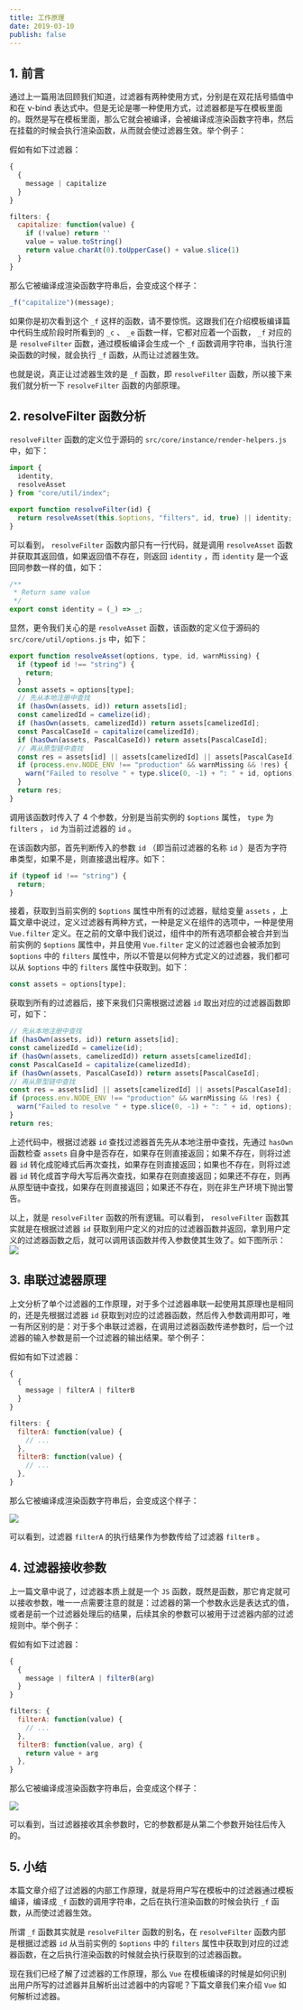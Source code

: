 ```yaml
---
title: 工作原理
date: 2019-03-10
publish: false
---
```


## 1. 前言

通过上一篇用法回顾我们知道，过滤器有两种使用方式，分别是在双花括号插值中和在 v-bind 表达式中。但是无论是哪一种使用方式，过滤器都是写在模板里面的。既然是写在模板里面，那么它就会被编译，会被编译成渲染函数字符串，然后在挂载的时候会执行渲染函数，从而就会使过滤器生效。举个例子：

假如有如下过滤器：

``` javascript
{
  {
    message | capitalize
  }
}

filters: {
  capitalize: function(value) {
    if (!value) return ''
    value = value.toString()
    return value.charAt(0).toUpperCase() + value.slice(1)
  }
}
```

那么它被编译成渲染函数字符串后，会变成这个样子：

``` javascript
_f("capitalize")(message);
```

如果你是初次看到这个 `_f` 这样的函数，请不要惊慌。这跟我们在介绍模板编译篇中代码生成阶段时所看到的 `_c` 、 `_e` 函数一样，它都对应着一个函数， `_f` 对应的是 `resolveFilter` 函数，通过模板编译会生成一个 `_f` 函数调用字符串，当执行渲染函数的时候，就会执行 `_f` 函数，从而让过滤器生效。

也就是说，真正让过滤器生效的是 `_f` 函数，即 `resolveFilter` 函数，所以接下来我们就分析一下 `resolveFilter` 函数的内部原理。

## 2. resolveFilter 函数分析

`resolveFilter` 函数的定义位于源码的 `src/core/instance/render-helpers.js` 中，如下：

``` javascript
import {
  identity,
  resolveAsset
} from "core/util/index";

export function resolveFilter(id) {
  return resolveAsset(this.$options, "filters", id, true) || identity;
}
```

可以看到， `resolveFilter` 函数内部只有一行代码，就是调用 `resolveAsset` 函数并获取其返回值，如果返回值不存在，则返回 `identity` ，而 `identity` 是一个返回同参数一样的值，如下：

``` javascript
/**
 * Return same value
 */
export const identity = (_) => _;
```

显然，更令我们关心的是 `resolveAsset` 函数，该函数的定义位于源码的 `src/core/util/options.js` 中，如下：

``` javascript
export function resolveAsset(options, type, id, warnMissing) {
  if (typeof id !== "string") {
    return;
  }
  const assets = options[type];
  // 先从本地注册中查找
  if (hasOwn(assets, id)) return assets[id];
  const camelizedId = camelize(id);
  if (hasOwn(assets, camelizedId)) return assets[camelizedId];
  const PascalCaseId = capitalize(camelizedId);
  if (hasOwn(assets, PascalCaseId)) return assets[PascalCaseId];
  // 再从原型链中查找
  const res = assets[id] || assets[camelizedId] || assets[PascalCaseId];
  if (process.env.NODE_ENV !== "production" && warnMissing && !res) {
    warn("Failed to resolve " + type.slice(0, -1) + ": " + id, options);
  }
  return res;
}
```

调用该函数时传入了 4 个参数，分别是当前实例的 `$options` 属性， `type` 为 `filters` ， `id` 为当前过滤器的 `id` 。

在该函数内部，首先判断传入的参数 `id` （即当前过滤器的名称 `id` ）是否为字符串类型，如果不是，则直接退出程序。如下：

``` javascript
if (typeof id !== "string") {
  return;
}
```

接着，获取到当前实例的 `$options` 属性中所有的过滤器，赋给变量 `assets` ，上篇文章中说过，定义过滤器有两种方式，一种是定义在组件的选项中，一种是使用 `Vue.filter` 定义。在之前的文章中我们说过，组件中的所有选项都会被合并到当前实例的 `$options` 属性中，并且使用 `Vue.filter` 定义的过滤器也会被添加到 `$options` 中的 `filters` 属性中，所以不管是以何种方式定义的过滤器，我们都可以从 `$options` 中的 `filters` 属性中获取到。如下：

``` javascript
const assets = options[type];
```

获取到所有的过滤器后，接下来我们只需根据过滤器 `id` 取出对应的过滤器函数即可，如下：

``` javascript
// 先从本地注册中查找
if (hasOwn(assets, id)) return assets[id];
const camelizedId = camelize(id);
if (hasOwn(assets, camelizedId)) return assets[camelizedId];
const PascalCaseId = capitalize(camelizedId);
if (hasOwn(assets, PascalCaseId)) return assets[PascalCaseId];
// 再从原型链中查找
const res = assets[id] || assets[camelizedId] || assets[PascalCaseId];
if (process.env.NODE_ENV !== "production" && warnMissing && !res) {
  warn("Failed to resolve " + type.slice(0, -1) + ": " + id, options);
}
return res;
```

上述代码中，根据过滤器 `id` 查找过滤器首先先从本地注册中查找，先通过 `hasOwn` 函数检查 `assets` 自身中是否存在，如果存在则直接返回；如果不存在，则将过滤器 `id` 转化成驼峰式后再次查找，如果存在则直接返回；如果也不存在，则将过滤器 `id` 转化成首字母大写后再次查找，如果存在则直接返回；如果还不存在，则再从原型链中查找，如果存在则直接返回；如果还不存在，则在非生产环境下抛出警告。

以上，就是 `resolveFilter` 函数的所有逻辑。可以看到， `resolveFilter` 函数其实就是在根据过滤器 `id` 获取到用户定义的对应的过滤器函数并返回，拿到用户定义的过滤器函数之后，就可以调用该函数并传入参数使其生效了。如下图所示：
![](~@/learn-vue-source-code/filter/1.jpg)

## 3. 串联过滤器原理

上文分析了单个过滤器的工作原理，对于多个过滤器串联一起使用其原理也是相同的，还是先根据过滤器 `id` 获取到对应的过滤器函数，然后传入参数调用即可，唯一有所区别的是：对于多个串联过滤器，在调用过滤器函数传递参数时，后一个过滤器的输入参数是前一个过滤器的输出结果。举个例子：

假如有如下过滤器：

``` javascript
{
  {
    message | filterA | filterB
  }
}

filters: {
  filterA: function(value) {
    // ...
  },
  filterB: function(value) {
    // ...
  },
}
```

那么它被编译成渲染函数字符串后，会变成这个样子：

![](~@/learn-vue-source-code/filter/2.jpg)

可以看到，过滤器 `filterA` 的执行结果作为参数传给了过滤器 `filterB` 。

## 4. 过滤器接收参数

上一篇文章中说了，过滤器本质上就是一个 `JS` 函数，既然是函数，那它肯定就可以接收参数，唯一一点需要注意的就是：过滤器的第一个参数永远是表达式的值，或者是前一个过滤器处理后的结果，后续其余的参数可以被用于过滤器内部的过滤规则中。举个例子：

假如有如下过滤器：

``` javascript
{
  {
    message | filterA | filterB(arg)
  }
}

filters: {
  filterA: function(value) {
    // ...
  },
  filterB: function(value, arg) {
    return value + arg
  },
}
```

那么它被编译成渲染函数字符串后，会变成这个样子：

![](~@/learn-vue-source-code/filter/3.jpg)

可以看到，当过滤器接收其余参数时，它的参数都是从第二个参数开始往后传入的。

## 5. 小结

本篇文章介绍了过滤器的内部工作原理，就是将用户写在模板中的过滤器通过模板编译，编译成 `_f` 函数的调用字符串，之后在执行渲染函数的时候会执行 `_f` 函数，从而使过滤器生效。

所谓 `_f` 函数其实就是 `resolveFilter` 函数的别名，在 `resolveFilter` 函数内部是根据过滤器 `id` 从当前实例的 `$options` 中的 `filters` 属性中获取到对应的过滤器函数，在之后执行渲染函数的时候就会执行获取到的过滤器函数。

现在我们已经了解了过滤器的工作原理，那么 `Vue` 在模板编译的时候是如何识别出用户所写的过滤器并且解析出过滤器中的内容呢？下篇文章我们来介绍 `Vue` 如何解析过滤器。
